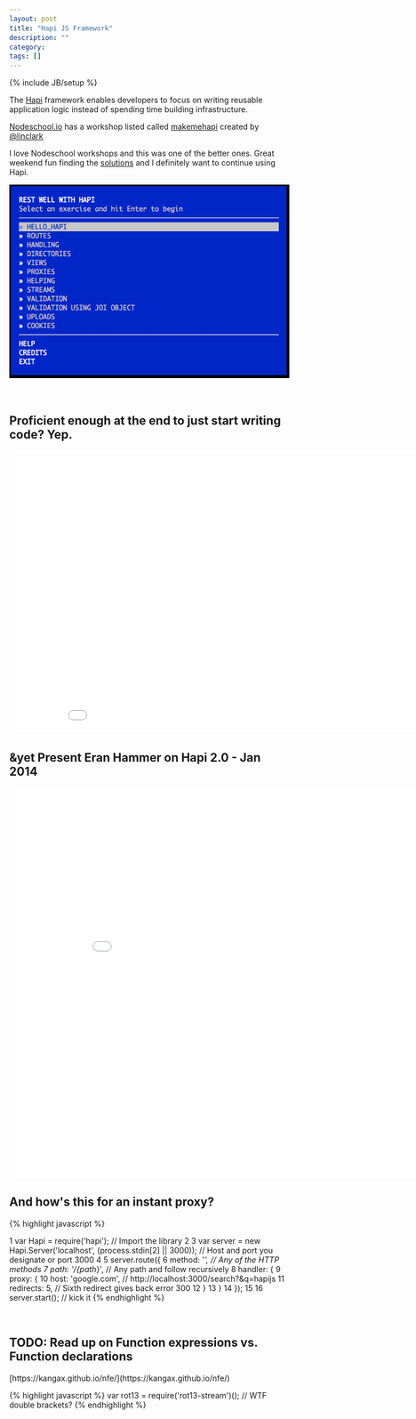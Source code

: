 ```yaml
---
layout: post
title: "Hapi JS Framework"
description: ""
category: 
tags: []
---
```

{% include JB/setup %}

The [Hapi](http://hapijs.com/) framework enables developers to focus on writing reusable application logic instead of spending time building infrastructure.

[Nodeschool.io](http://nodeschool.io/) has a workshop listed called [makemehapi](https://github.com/hapijs/makemehapi) created by [@linclark](https://twitter.com/linclark)

I love Nodeschool workshops and this was one of the better ones. Great weekend fun finding the [solutions](https://github.com/gyaresu/nodeschool/tree/master/makemehapi) and I definitely want to continue using Hapi.


![makemehapi](/assets/files/makemehapi.png)

</br>

<h2>Proficient enough at the end to just start writing code? Yep.</h2>

<iframe src="//player.vimeo.com/video/111971552" width="900" height="506" frameborder="0" webkitallowfullscreen mozallowfullscreen allowfullscreen></iframe>

</br>

<h2>&yet Present Eran Hammer on Hapi 2.0 - Jan 2014</h2>
<iframe width="900" height="700" src="//www.youtube.com/embed/B3u0XkbhleA?start=1461" frameborder="0" allowfullscreen></iframe>

</br>

<h2>And how's this for an instant proxy?</h2>

{% highlight javascript %}

1 var Hapi = require('hapi'); // Import the library
2
3 var server = new Hapi.Server('localhost', (process.stdin[2] || 3000)); //  Host and port you designate or port 3000
4
5 server.route({
6   method: '*',              // Any of the HTTP methods
7   path: '/{path*}',         // Any path and follow recursively
8   handler: {
9     proxy: {
10       host: 'google.com',  // http://localhost:3000/search?&q=hapijs
11       redirects: 5,        // Sixth redirect gives back error 300
12     }
13   }
14 });
15
16 server.start(); // kick it
{% endhighlight %}

</br>

<h2>TODO: Read up on Function expressions vs. Function declarations</h2>
[https://kangax.github.io/nfe/](https://kangax.github.io/nfe/)

{% highlight javascript %}
var rot13 = require('rot13-stream')(); // WTF double brackets?
{% endhighlight %}

